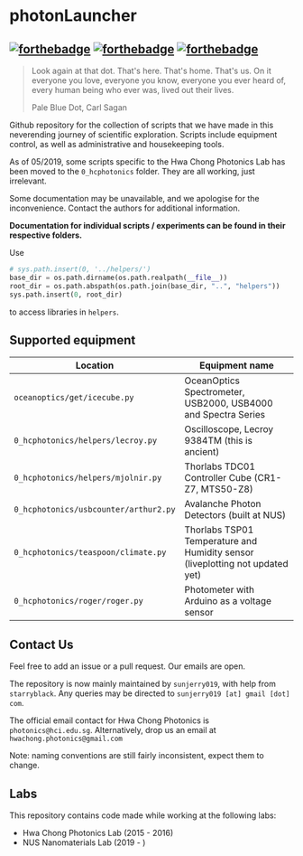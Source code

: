 # photonLauncher
[![forthebadge](https://forthebadge.com/images/badges/made-with-python.svg)](https://forthebadge.com)
[![forthebadge](https://forthebadge.com/images/badges/built-with-science.svg)](https://forthebadge.com)
[![forthebadge](https://forthebadge.com/images/badges/uses-badges.svg)](https://forthebadge.com)
---------
 > Look again at that dot. That's here. That's home. That's us. On it everyone you love, everyone you know, everyone you ever heard of, every human being who ever was, lived out their lives.
 >
 > Pale Blue Dot, Carl Sagan

Github repository for the collection of scripts that we have made in this neverending journey of scientific exploration. Scripts include equipment control, as well as administrative and housekeeping tools.

As of 05/2019, some scripts specific to the Hwa Chong Photonics Lab has been moved to the ```0_hcphotonics``` folder. They are all working, just irrelevant.

Some documentation may be unavailable, and we apologise for the inconvenience. Contact the authors for additional information.

**Documentation for individual scripts / experiments can be found in their respective folders.**

Use
```python
# sys.path.insert(0, '../helpers/')
base_dir = os.path.dirname(os.path.realpath(__file__))
root_dir = os.path.abspath(os.path.join(base_dir, "..", "helpers"))
sys.path.insert(0, root_dir)
```
to access libraries in ```helpers```.

## Supported equipment

Location | Equipment name
--- | ---
```oceanoptics/get/icecube.py```| OceanOptics Spectrometer, USB2000, USB4000 and Spectra Series
```0_hcphotonics/helpers/lecroy.py``` | Oscilloscope, Lecroy 9384TM (this is ancient)
```0_hcphotonics/helpers/mjolnir.py```| Thorlabs TDC01 Controller Cube (CR1-Z7, MTS50-Z8)
```0_hcphotonics/usbcounter/arthur2.py```| Avalanche Photon Detectors (built at NUS)
```0_hcphotonics/teaspoon/climate.py```| Thorlabs TSP01 Temperature and Humidity sensor (liveplotting not updated yet)
```0_hcphotonics/roger/roger.py```| Photometer with Arduino as a voltage sensor


## Contact Us

Feel free to add an issue or a pull request. Our emails are open.

The repository is now mainly maintained by ```sunjerry019```, with help from ```starryblack```. Any queries may be directed to ```sunjerry019 [at] gmail [dot] com```.

The official email contact for Hwa Chong Photonics is ```photonics@hci.edu.sg```. Alternatively, drop us an email at ```hwachong.photonics@gmail.com```

Note: naming conventions are still fairly inconsistent, expect them to change.

## Labs

This repository contains code made while working at the following labs:
- Hwa Chong Photonics Lab (2015 - 2016)
- NUS Nanomaterials Lab (2019 - )
